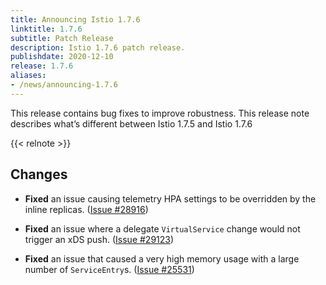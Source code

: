 ```yaml
---
title: Announcing Istio 1.7.6
linktitle: 1.7.6
subtitle: Patch Release
description: Istio 1.7.6 patch release.
publishdate: 2020-12-10
release: 1.7.6
aliases:
- /news/announcing-1.7.6
---
```


This release contains bug fixes to improve robustness. This release note describes what’s different between Istio 1.7.5 and Istio 1.7.6

{{< relnote >}}

## Changes

- **Fixed** an issue causing telemetry HPA settings to be overridden by the inline replicas. ([Issue #28916](https://github.com/istio/istio/issues/28916))

- **Fixed** an issue where a delegate `VirtualService` change would not trigger an xDS push. ([Issue #29123](https://github.com/istio/istio/issues/29123))

- **Fixed** an issue that caused a very high memory usage with a large number of `ServiceEntry`s. ([Issue #25531](https://github.com/istio/istio/issues/25531))
